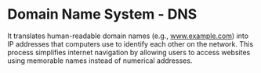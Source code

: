 # Domain Name System - DNS

It translates human-readable domain names (e.g., www.example.com) into IP addresses that computers use to identify each other on the network. This process simplifies internet navigation by allowing users to access websites using memorable names instead of numerical addresses.
